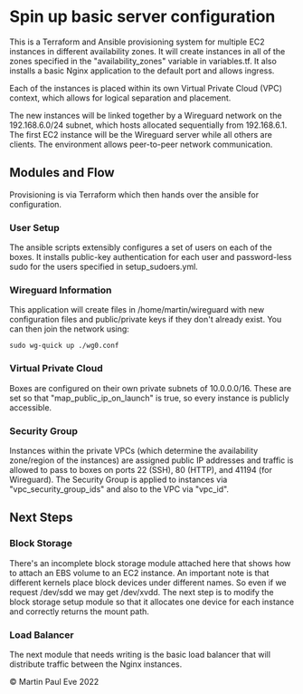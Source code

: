 # Spin up basic server configuration
This is a Terraform and Ansible provisioning system for multiple EC2 instances in different availability zones. It will create instances in all of the zones specified in the "availability_zones" variable in variables.tf. It also installs a basic Nginx application to the default port and allows ingress.

Each of the instances is placed within its own Virtual Private Cloud (VPC) context, which allows for logical separation and placement.

The new instances will be linked together by a Wireguard network on the 192.168.6.0/24 subnet, which hosts allocated sequentially from 192.168.6.1. The first EC2 instance will be the Wireguard server while all others are clients. The environment allows peer-to-peer network communication. 

## Modules and Flow
Provisioning is via Terraform which then hands over the ansible for configuration.

### User Setup
The ansible scripts extensibly configures a set of users on each of the boxes. It installs public-key authentication for each user and password-less sudo for the users specified in setup_sudoers.yml. 

### Wireguard Information
This application will create files in /home/martin/wireguard with new configuration files and public/private keys if they don't already exist. You can then join the network using:
    
    sudo wg-quick up ./wg0.conf

### Virtual Private Cloud
Boxes are configured on their own private subnets of 10.0.0.0/16. These are set so that "map_public_ip_on_launch" is true, so every instance is publicly accessible. 

### Security Group
Instances within the private VPCs (which determine the availability zone/region of the instances) are assigned public IP addresses and traffic is allowed to pass to boxes on ports 22 (SSH), 80 (HTTP), and 41194 (for Wireguard). The Security Group is applied to instances via "vpc_security_group_ids" and also to the VPC via "vpc_id". 

## Next Steps
### Block Storage
There's an incomplete block storage module attached here that shows how to attach an EBS volume to an EC2 instance. An important note is that different kernels place block devices under different names. So even if we request /dev/sdd we may get /dev/xvdd. The next step is to modify the block storage setup module so that it allocates one device for each instance and correctly returns the mount path.

### Load Balancer
The next module that needs writing is the basic load balancer that will distribute traffic between the Nginx instances.

&copy; Martin Paul Eve 2022